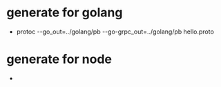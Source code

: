 
# generate for golang

- protoc --go_out=../golang/pb --go-grpc_out=../golang/pb hello.proto

# generate for node

- 